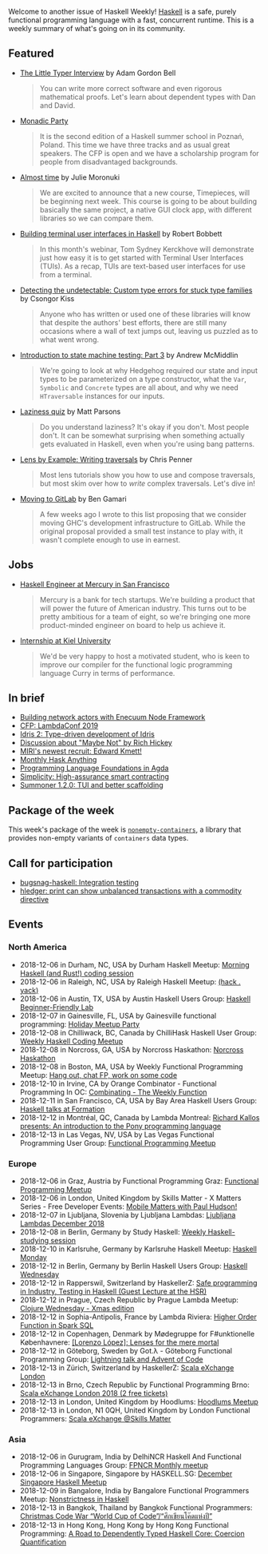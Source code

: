 <!-- 2018-12-06 -->

Welcome to another issue of Haskell Weekly!
[Haskell](https://www.haskell.org) is a safe, purely functional programming language with a fast, concurrent runtime.
This is a weekly summary of what's going on in its community.

## Featured

-   [The Little Typer Interview](https://corecursive.com/023-little-typer-and-pie-language/) by Adam Gordon Bell

    > You can write more correct software and even rigorous mathematical proofs. Let's learn about dependent types with Dan and David.

-   [Monadic Party](https://monadic.party)

    > It is the second edition of a Haskell summer school in Poznań, Poland. This time we have three tracks and as usual great speakers. The CFP is open and we have a scholarship program for people from disadvantaged backgrounds.

-   [Almost time](https://typeclasses.com/news/2018-12-almost-time) by Julie Moronuki

    > We are excited to announce that a new course, Timepieces, will be beginning next week. This course is going to be about building basically the same project, a native GUI clock app, with different libraries so we can compare them.

-   [Building terminal user interfaces in Haskell](https://www.fpcomplete.com/blog/building-tuis-in-haskell) by Robert Bobbett

    > In this month's webinar, Tom Sydney Kerckhove will demonstrate just how easy it is to get started with Terminal User Interfaces (TUIs).  As a recap, TUIs are text-based user interfaces for use from a terminal.

-   [Detecting the undetectable: Custom type errors for stuck type families](https://kcsongor.github.io/report-stuck-families/) by Csongor Kiss

    > Anyone who has written or used one of these libraries will know that despite the authors' best efforts, there are still many occasions where a wall of text jumps out, leaving us puzzled as to what went wrong.

-   [Introduction to state machine testing: Part 3](https://qfpl.io/posts/intro-to-state-machine-testing-3/) by Andrew McMiddlin

    > We're going to look at why Hedgehog required our state and input types to be parameterized on a type constructor, what the `Var`, `Symbolic` and `Concrete` types are all about, and why we need `HTraversable` instances for our inputs.

-   [Laziness quiz](https://www.parsonsmatt.org/2018/12/04/laziness_quiz.html) by Matt Parsons

    > Do you understand laziness? It's okay if you don't. Most people don't. It can be somewhat surprising when something actually gets evaluated in Haskell, even when you're using bang patterns.

-   [Lens by Example: Writing traversals](https://lens-by-example.chrispenner.ca/articles/traversals/writing-traversals) by Chris Penner

    > Most lens tutorials show you how to use and compose traversals, but most skim over how to *write* complex traversals. Let's dive in!

-   [Moving to GitLab](https://mail.haskell.org/pipermail/ghc-devs/2018-December/016613.html) by Ben Gamari

    > A few weeks ago I wrote to this list proposing that we consider moving GHC's development infrastructure to GitLab. While the original proposal provided a small test instance to play with, it wasn't complete enough to use in earnest.

## Jobs

-   [Haskell Engineer at Mercury in San Francisco](https://np.reddit.com/r/haskell/comments/a33krh/mercury_is_hiring_a_haskell_engineer_sf_fulltime/)

    > Mercury is a bank for tech startups. We're building a product that will power the future of American industry. This turns out to be pretty ambitious for a team of eight, so we're bringing one more product-minded engineer on board to help us achieve it.

-   [Internship at Kiel University](https://np.reddit.com/r/haskell/comments/a1toop/haskellrelated_summer_internship_in_germany/)

    > We'd be very happy to host a motivated student, who is keen to improve our compiler for the functional logic programming language Curry in terms of performance.

## In brief

-   [Building network actors with Enecuum Node Framework](https://gist.github.com/graninas/9beb8df5d88dda5fa21c47ce9bcb0e16/2acd7bc46b4e088ce78f5f5408ece59849b2685d)
-   [CFP: LambdaConf 2019](https://www.papercall.io/lambdaconf-2019)
-   [Idris 2: Type-driven development of Idris](https://www.youtube.com/watch?v=mOtKD7ml0NU)
-   [Discussion about "Maybe Not" by Rich Hickey](https://np.reddit.com/r/haskell/comments/a1ofh2/maybe_not_rich_hickey/)
-   [MIRI's newest recruit: Edward Kmett!](https://intelligence.org/2018/11/28/miris-newest-recruit-edward-kmett/)
-   [Monthly Hask Anything](https://np.reddit.com/r/haskell/comments/a1u9qj/monthly_hask_anything_december_2018/)
-   [Programming Language Foundations in Agda](https://wadler.blogspot.com/2018/12/programming-language-foundations-in-agda.html)
-   [Simplicity: High-assurance smart contracting](https://blockstream.com/2018/11/28/simplicity-github/)
-   [Summoner 1.2.0: TUI and better scaffolding](https://np.reddit.com/r/haskell/comments/a1skcb/ann_summoner120_tui_better_scaffolding/)

## Package of the week

This week's package of the week is [`nonempty-containers`](https://hackage.haskell.org/package/nonempty-containers-0.1.0.0),
a library that provides non-empty variants of `containers` data types.

## Call for participation

-   [bugsnag-haskell: Integration testing](https://github.com/pbrisbin/bugsnag-haskell/issues/47)
-   [hledger: print can show unbalanced transactions with a commodity directive](https://github.com/simonmichael/hledger/issues/931)

## Events

### North America

- 2018-12-06 in Durham, NC, USA by Durham Haskell Meetup: [Morning Haskell (and Rust!) coding session](https://www.meetup.com/Durham-Haskell-Meetup/events/slrsdqyxqbjb/)
- 2018-12-06 in Raleigh, NC, USA by Raleigh Haskell Meetup: [(hack . yack)](https://www.meetup.com/Raleigh-Haskell-Meetup/events/plxsmqyxqbjb/)
- 2018-12-06 in Austin, TX, USA by Austin Haskell Users Group: [Haskell Beginner-Friendly Lab](https://www.meetup.com/ATX-Haskell/events/dsldppyxqbhb/)
- 2018-12-07 in Gainesville, FL, USA by Gainesville functional programming: [Holiday Meetup Party](https://www.meetup.com/gnv-fp/events/256846437/)
- 2018-12-08 in Chilliwack, BC, Canada by ChilliHask Haskell User Group: [Weekly Haskell Coding Meetup](https://www.meetup.com/BC-HUG/events/hdqxbqyxqblb/)
- 2018-12-08 in Norcross, GA, USA by Norcross Haskathon: [Norcross Haskathon](https://www.meetup.com/Norcross-Haskathon/events/xjmcjqyxqblb/)
- 2018-12-08 in Boston, MA, USA by Weekly Functional Programming Meetup: [Hang out, chat FP, work on some code](https://www.meetup.com/Weekly-Functional-Programming-Meetup/events/vdlnqpyxqblb/)
- 2018-12-10 in Irvine, CA by Orange Combinator - Functional Programming In OC: [Combinating - The Weekly Function](https://www.meetup.com/orange-combinator/events/lxvjrpyxqbnb/)
- 2018-12-11 in San Francisco, CA, USA by Bay Area Haskell Users Group: [Haskell talks at Formation](https://www.meetup.com/Bay-Area-Haskell-Users-Group/events/256198777/)
- 2018-12-12 in Montréal, QC, Canada by Lambda Montreal: [Richard Kallos presents: An introduction to the Pony programming language](https://www.meetup.com/lambda-montreal/events/256782734/)
- 2018-12-13 in Las Vegas, NV, USA by Las Vegas Functional Programming User Group: [Functional Programming Meetup](https://www.meetup.com/las-vegas-functional-programming/events/jkznkqyxqbrb/)

### Europe

- 2018-12-06 in Graz, Austria by Functional Programming Graz: [Functional Programming Meetup](https://www.meetup.com/Functional-Programming-Graz/events/qbrnrlyxqbjb/)
- 2018-12-06 in London, United Kingdom by Skills Matter - X Matters Series - Free Developer Events: [Mobile Matters with Paul Hudson! ](https://www.meetup.com/skillsmatter/events/256240884/)
- 2018-12-07 in Ljubljana, Slovenia by Ljubljana Lambdas: [Ljubljana Lambdas December 2018](https://www.meetup.com/Ljubljana-Lambdas/events/256592832/)
- 2018-12-08 in Berlin, Germany by Study Haskell: [Weekly Haskell-studying session](https://www.meetup.com/Study-Haskell/events/nmbsmqyxqblb/)
- 2018-12-10 in Karlsruhe, Germany by Karlsruhe Haskell Meetup: [Haskell Monday](https://www.meetup.com/Karlsruhe-Haskell-Meetup/events/zdzlkqyxqbnb/)
- 2018-12-12 in Berlin, Germany by Berlin Haskell Users Group: [Haskell Wednesday](https://www.meetup.com/berlinhug/events/pvpwqpyxqbqb/)
- 2018-12-12 in Rapperswil, Switzerland by HaskellerZ: [Safe programming in Industry, Testing in Haskell (Guest Lecture at the HSR)](https://www.meetup.com/HaskellerZ/events/256833686/)
- 2018-12-12 in Prague, Czech Republic by Prague Lambda Meetup: [Clojure Wednesday - Xmas edition](https://www.meetup.com/Lambda-Meetup-Group/events/256403105/)
- 2018-12-12 in Sophia-Antipolis, France by Lambda Riviera: [Higher Order Function in Spark SQL](https://www.meetup.com/lambda-riviera/events/spbmjqyxqbhb/)
- 2018-12-12 in Copenhagen, Denmark by Mødegruppe for F#unktionelle Københavnere: [[Lorenzo López]: Lenses for the mere mortal](https://www.meetup.com/MoedegruppeFunktionelleKoebenhavnere/events/rqbcdlyxqbhc/)
- 2018-12-12 in Göteborg, Sweden by Got.λ - Göteborg Functional Programming Group: [Lightning talk and Advent of Code](https://www.meetup.com/got-lambda/events/256627240/)
- 2018-12-13 in Zürich, Switzerland by HaskellerZ: [Scala eXchange London](https://www.meetup.com/HaskellerZ/events/256365298/)
- 2018-12-13 in Brno, Czech Republic by Functional Programming Brno: [Scala eXchange London 2018 (2 free tickets)](https://www.meetup.com/fpbrno/events/256401474/)
- 2018-12-13 in London, United Kingdom by Hoodlums: [Hoodlums Meetup](https://www.meetup.com/hoodlums/events/hrbdtnyxqbrb/)
- 2018-12-13 in London, N1 0QH, United Kingdom by London Functional Programmers: [Scala eXchange @Skills Matter](https://www.meetup.com/London-Functionals/events/256568611/)

### Asia

- 2018-12-06 in Gurugram, India by DelhiNCR Haskell And Functional Programming Languages Group: [FPNCR Monthly meetup](https://www.meetup.com/DelhiNCR-Haskell-And-Functional-Programming-Languages-Group/events/lrfxfqyxpbcb/)
- 2018-12-06 in Singapore, Singapore by HASKELL.SG: [December Singapore Haskell Meetup](https://www.meetup.com/HASKELL-SG/events/254440879/)
- 2018-12-09 in Bangalore, India by Bangalore Functional Programmers Meetup: [Nonstrictness in Haskell](https://www.meetup.com/Bangalore-Functional-Programmers-Meetup/events/255559641/)
- 2018-12-13 in Bangkok, Thailand by Bangkok Functional Programmers: [Christmas Code War “World Cup of Code”/“ศึกเขียนโค๊ดแห่งปี”](https://www.meetup.com/bangkok-fp/events/256937559/)
- 2018-12-13 in Hong Kong, Hong Kong by Hong Kong Functional Programming: [A Road to Dependently Typed Haskell Core: Coercion Quantification](https://www.meetup.com/HK-Functional-programming/events/256404067/)

